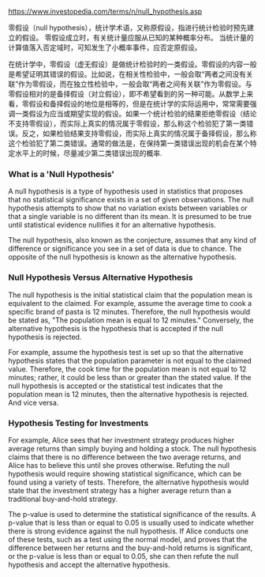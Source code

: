 https://www.investopedia.com/terms/n/null_hypothesis.asp  

零假设（null hypothesis），统计学术语，又称原假设，指进行统计检验时预先建立的假设。 零假设成立时，有关统计量应服从已知的某种概率分布。
当统计量的计算值落入否定域时，可知发生了小概率事件，应否定原假设。

在统计学中，零假设（虚无假设）是做统计检验时的一类假设。零假设的内容一般是希望证明其错误的假设。比如说，在相关性检验中，一般会取“两者之间没有关联”作为零假设，而在独立性检验中，一般会取“两者之间有关联”作为零假设。与零假设相对的是备择假设（对立假设），即不希望看到的另一种可能。从数学上来看，零假设和备择假设的地位是相等的，但是在统计学的实际运用中，常常需要强调一类假设为应当或期望实现的假设。如果一个统计检验的结果拒绝零假设（结论不支持零假设），而实际上真实的情况属于零假设，那么称这个检验犯了第一类错误。反之，如果检验结果支持零假设，而实际上真实的情况属于备择假设，那么称这个检验犯了第二类错误。通常的做法是，在保持第一类错误出现的机会在某个特定水平上的时候，尽量减少第二类错误出现的概率.

### What is a 'Null Hypothesis'

A null hypothesis is a type of hypothesis used in statistics that proposes that no statistical significance exists in a set of given observations. The null hypothesis attempts to show that no variation exists between variables or that a single variable is no different than its mean. It is presumed to be true until statistical evidence nullifies it for an alternative hypothesis.

The null hypothesis, also known as the conjecture, assumes that any kind of difference or significance you see in a set of data is due to chance. The opposite of the null hypothesis is known as the alternative hypothesis.

### Null Hypothesis Versus Alternative Hypothesis 

The null hypothesis is the initial statistical claim that the population mean is equivalent to the claimed. For example, assume the average time to cook a specific brand of pasta is 12 minutes. Therefore, the null hypothesis would be stated as, "The population mean is equal to 12 minutes." Conversely, the alternative hypothesis is the hypothesis that is accepted if the null hypothesis is rejected.

For example, assume the hypothesis test is set up so that the alternative hypothesis states that the population parameter is not equal to the claimed value. Therefore, the cook time for the population mean is not equal to 12 minutes; rather, it could be less than or greater than the stated value. If the null hypothesis is accepted or the statistical test indicates that the population mean is 12 minutes, then the alternative hypothesis is rejected. And vice versa.

### Hypothesis Testing for Investments

For example, Alice sees that her investment strategy produces higher average returns than simply buying and holding a stock. The null hypothesis claims that there is no difference between the two average returns, and Alice has to believe this until she proves otherwise. Refuting the null hypothesis would require showing statistical significance, which can be found using a variety of tests. Therefore, the alternative hypothesis would state that the investment strategy has a higher average return than a traditional buy-and-hold strategy.

The p-value is used to determine the statistical significance of the results. A p-value that is less than or equal to 0.05 is usually used to indicate whether there is strong evidence against the null hypothesis. If Alice conducts one of these tests, such as a test using the normal model, and proves that the difference between her returns and the buy-and-hold returns is significant, or the p-value is less than or equal to 0.05, she can then refute the null hypothesis and accept the alternative hypothesis.


